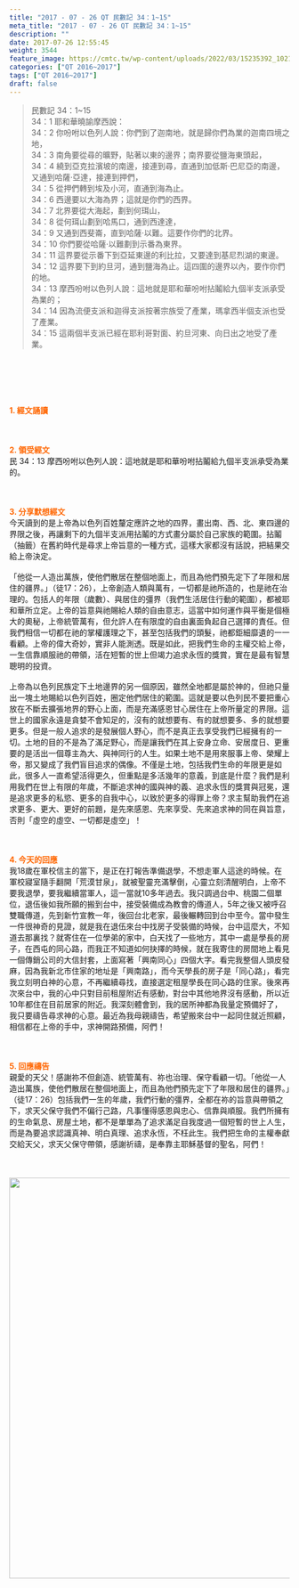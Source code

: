 ```yaml
---
title: "2017 - 07 - 26 QT 民數記 34：1~15"
meta_title: "2017 - 07 - 26 QT 民數記 34：1~15"
description: ""
date: 2017-07-26 12:55:45
weight: 3544
feature_image: https://cmtc.tw/wp-content/uploads/2022/03/15235392_10211799862337740_180693556567566654_o-1.webp
categories: ["QT 2016~2017"]
tags: ["QT 2016~2017"]
draft: false
---
```


<blockquote>民數記 34：1~15<br />
34：1 耶和華曉諭摩西說：<br />
34：2 你吩咐以色列人說：你們到了迦南地，就是歸你們為業的迦南四境之地，<br />
34：3 南角要從尋的曠野，貼著以東的邊界；南界要從鹽海東頭起，<br />
34：4 繞到亞克拉濱坡的南邊，接連到尋，直通到加低斯‧巴尼亞的南邊，又通到哈薩‧亞達，接連到押們，<br />
34：5 從押們轉到埃及小河，直通到海為止。<br />
34：6 西邊要以大海為界；這就是你們的西界。<br />
34：7 北界要從大海起，劃到何珥山，<br />
34：8 從何珥山劃到哈馬口，通到西達達，<br />
34：9 又通到西斐崙，直到哈薩‧以難。這要作你們的北界。<br />
34：10 你們要從哈薩‧以難劃到示番為東界。<br />
34：11 這界要從示番下到亞延東邊的利比拉，又要達到基尼烈湖的東邊。<br />
34：12 這界要下到約旦河，通到鹽海為止。這四圍的邊界以內，要作你們的地。<br />
34：13 摩西吩咐以色列人說：這地就是耶和華吩咐拈鬮給九個半支派承受為業的；<br />
34：14 因為流便支派和迦得支派按著宗族受了產業，瑪拿西半個支派也受了產業。<br />
34：15 這兩個半支派已經在耶利哥對面、約旦河東、向日出之地受了產業。</blockquote><br />
&nbsp;<br />
<br />
&nbsp;<br />
<br />
<span style="color: #ff6600;"><strong>1. </strong><strong>經文誦讀</strong></span><br />
<br />
<span style="color: #ff6600;"><strong> </strong></span><br />
<br />
<span style="color: #ff6600;"><strong>2. </strong><strong>領受經文<br />
</strong></span>民 34：13 摩西吩咐以色列人說：這地就是耶和華吩咐拈鬮給九個半支派承受為業的。<br />
<br />
&nbsp;<br />
<br />
<span style="color: #ff6600;"><strong>3. 分享默想經文<br />
</strong></span>今天讀到的是上帝為以色列百姓釐定應許之地的四界，畫出南、西、北、東四邊的界限之後，再讓剩下的九個半支派用拈鬮的方式畫分屬於自己家族的範圍。拈鬮（抽籤）在舊約時代是尋求上帝旨意的一種方式，這樣大家都沒有話說，把結果交給上帝決定。<br />
<br />
「他從一人造出萬族，使他們散居在整個地面上，而且為他們預先定下了年限和居住的疆界。」（徒17：26），上帝創造人類與萬有，一切都是祂所造的，也是祂在治理的。包括人的年限（歲數）、與居住的彊界（我們生活居住行動的範圍），都被耶和華所立定。上帝的旨意與祂賜給人類的自由意志，這當中如何運作與平衡是個極大的奧秘，上帝統管萬有，但允許人在有限度的自由裏面負起自己選擇的責任。但我們相信一切都在祂的掌權護理之下，甚至包括我們的頭髮，祂都鉅細靡遺的一一看顧。上帝的偉大奇妙，實非人能測透。既是如此，把我們生命的主權交給上帝，一生信靠順服祂的帶領，活在短暫的世上但竭力追求永恆的獎賞，實在是最有智慧聰明的投資。<br />
<br />
上帝為以色列民族定下土地邊界的另一個原因，雖然全地都是屬於神的，但祂只量出一塊土地賜給以色列百姓，圈定他們居住的範圍。這就是要以色列民不要把重心放在不斷去擴張地界的野心上面，而是充滿感恩甘心居住在上帝所量定的界限。這世上的國家永遠是貪婪不會知足的，沒有的就想要有、有的就想要多、多的就想要更多。但是一般人追求的是發展個人野心，而不是真正去享受我們已經擁有的一切。土地的目的不是為了滿足野心，而是讓我們在其上安身立命、安居度日、更重要的是活出一個尊主為大、與神同行的人生。如果土地不是用來服事上帝、榮耀上帝，那又變成了我們盲目追求的偶像。不僅是土地，包括我們生命的年限更是如此，很多人一直希望活得更久，但重點是多活幾年的意義，到底是什麼？我們是利用我們在世上有限的年歲，不斷追求神的國與神的義、追求永恆的獎賞與冠冕，還是追求更多的私慾、更多的自我中心，以致於更多的得罪上帝？求主幫助我們在追求更多、更大、更好的前題，是先來感恩、先來享受、先來追求神的同在與旨意，否則「虛空的虛空、一切都是虛空」！<br />
<br />
&nbsp;<br />
<br />
<span style="color: #ff6600;"><strong>4. 今天的回應<br />
</strong></span>我18歲在軍校信主的當下，是正在打報告準備退學，不想走軍人這途的時候。在軍校寢室隨手翻開「荒漠甘泉」，就被聖靈充滿擊倒，心靈立刻清醒明白，上帝不要我退學，要我繼續當軍人，這一當就10多年過去。我只調過台中、桃園二個單位，退伍後如我所願的搬到台中，接受裝備成為教會的傳道人，5年之後又被呼召雙職傳道，先到新竹宣教一年，後回台北老家，最後輾轉回到台中至今。當中發生一件很神奇的見證，就是我在退伍來台中找房子受裝備的時候，台中這麼大，不知道去那裏找？就寄住在一位學弟的家中，白天找了一些地方，其中一處是學長的房子，在西屯的同心路，而我正不知道如何抉擇的時候，就在我寄住的房間地上看見一個傳銷公司的大信封套，上面寫著「興南同心」四個大字。看完我整個人頭皮發麻，因為我新北市住家的地址是「興南路」，而今天學長的房子是「同心路」，看完我立刻明白神的心意，不再繼續尋找，直接選定租屋學長在同心路的住家。後來再次來台中，我的心中只對目前租屋附近有感動，對台中其他地界沒有感動，所以近10年都住在目前居家的附近。我深刻體會到，我的居所神都為我量定預備好了，我只要禱告尋求神的心意。最近為我母親禱告，希望搬來台中一起同住就近照顧，相信都在上帝的手中，求神開路預備，阿們！<br />
<br />
&nbsp;<br />
<br />
<span style="color: #ff6600;"><strong>5. 回應禱告<br />
</strong></span>親愛的天父！感謝祢不但創造、統管萬有、祢也治理、保守看顧一切。「他從一人造出萬族，使他們散居在整個地面上，而且為他們預先定下了年限和居住的疆界。」（徒17：26）包括我們一生的年歲，我們行動的彊界，全都在祢的旨意與帶領之下，求天父保守我們不偏行己路，凡事懂得感恩與忠心、信靠與順服。我們所擁有的生命氣息、房屋土地，都不是單單為了追求滿足自我度過一個短暫的世上人生，而是為要追求認識真神、明白真理、追求永恆，不枉此生。我們把生命的主權奉獻交給天父，求天父保守帶領，感謝祈禱，是奉靠主耶穌基督的聖名，阿們！<br />
<br />
&nbsp;<br />
<br />
<img class="size-full wp-image-3671 aligncenter" src="https://cmtc.tw/wp-content/uploads/2017/07/DJ7ejFn.jpg" alt="" width="960" height="720" />
        